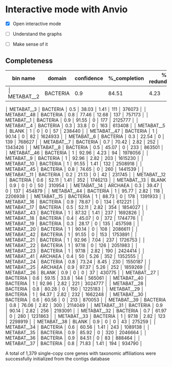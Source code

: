 #



# Interactive mode with Anvio

- [x] Open interactive mode
- [ ] Understand the graphs
- [ ] Make sense of it 
  


## Completeness

| bin name | domain | confidence | %_completion | % redundancy | num_splits | total length |
| ------------ | --------- | ------------- | --------------- | --------------- | ------------- | --------------- |
│ METABAT__2 | BACTERIA | 0.9 | 84.51 | 4.23 | 268 | 1922042 |




│ METABAT__3  │ BACTERIA │          0.5 │          38.03 │           1.41 │          111 │         376073 │
│ METABAT__48 │ BACTERIA │          0.8 │          77.46 │          12.68 │          137 │         757173 │
│ METABAT__1  │ BACTERIA │          0.9 │          91.55 │              0 │          177 │        2125777 │
│ METABAT__4  │ BACTERIA │          0.3 │           33.8 │              0 │          163 │         613408 │
│ METABAT__5  │ BLANK    │            1 │              0 │              0 │           57 │         238440 │
│ METABAT__47 │ BACTERIA │            1 │          90.14 │              0 │           82 │        1624933 │
│ METABAT__6  │ BACTERIA │          0.3 │          22.54 │              0 │          139 │         768627 │
│ METABAT__7  │ BACTERIA │          0.7 │          70.42 │           2.82 │          252 │        1343426 │
│ METABAT__8  │ BACTERIA │          0.5 │          45.07 │              0 │          233 │         863501 │
│ METABAT__46 │ BACTERIA │            1 │          92.96 │           4.23 │           94 │        1978056 │
│ METABAT__9  │ BACTERIA │            1 │          92.96 │           2.82 │          203 │        1615230 │
│ METABAT__10 │ BACTERIA │            1 │          91.55 │           1.41 │          132 │        2508918 │
│ METABAT__45 │ BACTERIA │          0.8 │          74.65 │              0 │          260 │        1441539 │
│ METABAT__11 │ BACTERIA │          0.2 │          21.13 │              0 │           42 │         231745 │
│ METABAT__12 │ BACTERIA │          0.6 │          52.11 │           1.41 │          352 │        1746213 │
│ METABAT__13 │ BLANK    │          0.9 │              0 │              0 │           50 │         310954 │
│ METABAT__14 │ ARCHAEA  │          0.3 │          39.47 │              0 │          137 │         454879 │
│ METABAT__44 │ BACTERIA │            1 │          95.77 │           2.82 │          118 │        2206938 │
│ METABAT__15 │ BACTERIA │            1 │          88.73 │              0 │          178 │        1391933 │
│ METABAT__16 │ BACTERIA │          0.9 │          78.87 │              0 │          134 │         612221 │
│ METABAT__17 │ BACTERIA │          0.5 │          52.11 │           2.82 │          354 │        1854027 │
│ METABAT__43 │ BACTERIA │            1 │          87.32 │           1.41 │          237 │        1692826 │
│ METABAT__18 │ BACTERIA │          0.4 │          45.07 │              0 │          372 │        1744776 │
│ METABAT__19 │ BACTERIA │          0.3 │          28.17 │              0 │          135 │         457598 │
│ METABAT__20 │ BACTERIA │            1 │          90.14 │              0 │          108 │        2086611 │
│ METABAT__42 │ BACTERIA │            1 │          91.55 │              0 │          153 │        1753891 │
│ METABAT__21 │ BACTERIA │            1 │          92.96 │           7.04 │          237 │        1726753 │
│ METABAT__22 │ BACTERIA │            1 │          97.18 │              0 │          126 │        2051983 │
│ METABAT__23 │ BACTERIA │            1 │          97.18 │           2.82 │          190 │        2424414 │
│ METABAT__41 │ ARCHAEA  │          0.4 │             50 │           5.26 │          352 │        1352555 │
│ METABAT__24 │ BACTERIA │          0.8 │          73.24 │           8.45 │          230 │        1550187 │
│ METABAT__25 │ ARCHAEA  │          0.9 │          97.37 │           5.26 │          252 │        1859269 │
│ METABAT__26 │ BLANK    │          0.9 │              0 │              0 │           37 │         430775 │
│ METABAT__27 │ BACTERIA │          0.6 │          59.15 │           33.8 │          144 │         565061 │
│ METABAT__40 │ BACTERIA │            1 │          92.96 │           2.82 │          221 │        3024777 │
│ METABAT__28 │ BACTERIA │          0.8 │          80.28 │              0 │          150 │        1225183 │
│ METABAT__29 │ BACTERIA │            1 │          94.37 │           2.82 │          232 │        1662248 │
│ METABAT__30 │ BACTERIA │          0.6 │          60.56 │              0 │          213 │         870053 │
│ METABAT__39 │ BACTERIA │          0.8 │          76.06 │           2.82 │          300 │        2114049 │
│ METABAT__31 │ BACTERIA │          0.9 │          90.14 │           2.82 │          256 │        2193091 │
│ METABAT__32 │ BACTERIA │          0.7 │          61.97 │              0 │          280 │        1231863 │
│ METABAT__33 │ BACTERIA │            1 │          97.18 │           2.82 │          123 │        2298919 │
│ METABAT__38 │ BLANK    │          0.9 │              0 │              0 │           43 │         275259 │
│ METABAT__34 │ BACTERIA │          0.6 │          60.56 │           1.41 │          243 │        1089138 │
│ METABAT__35 │ BACTERIA │          0.9 │          85.92 │              0 │          320 │        2046664 │
│ METABAT__36 │ BACTERIA │          0.9 │          84.51 │              0 │           83 │         888464 │
│ METABAT__37 │ BACTERIA │          0.8 │          71.83 │           1.41 │          194 │         934790 │



A total of 1,379 single-copy core genes with taxonomic affiliations were
successfully initialized from the contigs database 


